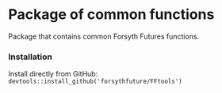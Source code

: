 # Package of common functions
Package that contains common Forsyth Futures functions.

### Installation
Install directly from GitHub:  `devtools::install_github('forsythfuture/FFtools')`
